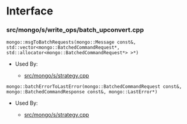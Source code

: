 
# Interface

### src/mongo/s/write\_ops/batch\_upconvert.cpp

<div></div>

    mongo::msgToBatchRequests(mongo::Message const&, std::vector<mongo::BatchedCommandRequest*, std::allocator<mongo::BatchedCommandRequest*> >*)

- Used By:

    - [src/mongo/s/strategy.cpp](../../../sharding)

<div></div>

    mongo::batchErrorToLastError(mongo::BatchedCommandRequest const&, mongo::BatchedCommandResponse const&, mongo::LastError*)

- Used By:

    - [src/mongo/s/strategy.cpp](../../../sharding)
